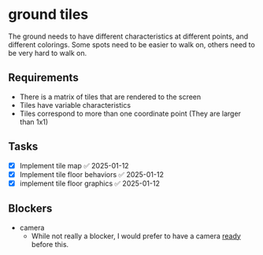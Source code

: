 

# ground tiles

The ground needs to have different characteristics at different points, and different colorings. 
Some spots need to be easier to walk on, others need to be very hard to walk on.

## Requirements

- There is a matrix of tiles that are rendered to the screen
- Tiles have variable characteristics
- Tiles correspond to more than one coordinate point (They are larger than 1x1)


## Tasks

- [x] Implement tile map ✅ 2025-01-12
- [x] Implement tile floor behaviors ✅ 2025-01-12
- [x] implement tile floor graphics ✅ 2025-01-12

## Blockers

- camera
  - While not really a blocker, I would prefer to have a camera [ready](ready.md) before this.